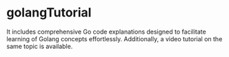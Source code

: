 # golangTutorial
It includes comprehensive Go code explanations designed to facilitate learning of Golang concepts effortlessly. Additionally, a video tutorial on the same topic is available.
